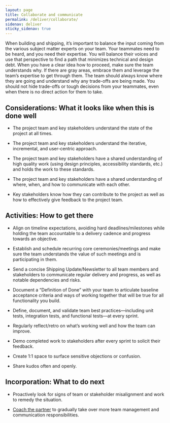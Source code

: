 ```yaml
---
layout: page
title: Collaborate and communicate
permalink: /deliver/collaborate/
sidenav: deliver
sticky_sidenav: true
---
```


When building and shipping, it’s important to balance the input coming from the various subject matter experts on your team. Your teammates need to be heard, and you need their expertise. You will balance their voices and use that perspective to find a path that minimizes technical and design debt. When you have a clear idea how to proceed, make sure the team understands why. If there are gray areas, embrace them and leverage the team’s expertise to get through them. The team should always know where they are going and understand why any trade-offs are being made. You should not hide trade-offs or tough decisions from your teammates, even when there is no direct action for them to take.

## Considerations: What it looks like when this is done well

- The project team and key stakeholders understand the state of the project at all times.

- The project team and key stakeholders understand the iterative, incremental, and user-centric approach.

- The project team and key stakeholders have a shared understanding of high quality work (using design principles, accessibility standards, etc.) and holds the work to these standards.

- The project team and key stakeholders have a shared understanding of where, when, and how to communicate with each other.

- Key stakeholders know how they can contribute to the project as well as how to effectively give feedback to the project team.

## Activities: How to get there

- Align on timeline expectations, avoiding hard deadlines/milestones while holding the team accountable to a delivery cadence and progress towards an objective.

- Establish and schedule recurring core ceremonies/meetings and make sure the team understands the value of such meetings and is participating in them.

- Send a concise Shipping Update/Newsletter to all team members and stakeholders to communicate regular delivery and progress, as well as notable dependencies and risks.

- Document a “Definition of Done” with your team to articulate baseline acceptance criteria and ways of working together that will be true for all functionality you build.

- Define, document, and validate team best practices—including unit tests, integration tests, and functional tests—at every sprint.

- Regularly reflect/retro on what’s working well and how the team can improve.

- Demo completed work to stakeholders after every sprint to solicit their feedback.

- Create 1:1 space to surface sensitive objections or confusion.

- Share kudos often and openly.

## Incorporation: What to do next

- Proactively look for signs of team or stakeholder misalignment and work to remedy the situation.

- [Coach the partner]({{site.baseurl}}/partners/coach/) to gradually take over more team management and communication responsibilities.
